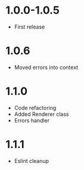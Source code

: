 1.0.0-1.0.5
===========================================
- First release

1.0.6
===========================================
- Moved errors into context

1.1.0
===========================================
- Code refactoring
- Added Renderer class
- Errors handler

1.1.1
===========================================
- Eslint cleanup
